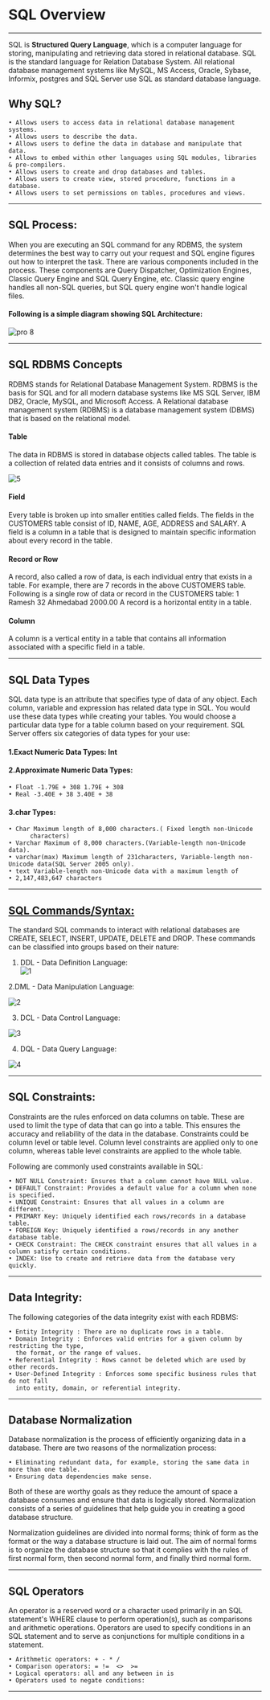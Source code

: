 # SQL Overview
___

SQL is **Structured Query Language**, which is a computer language for storing, manipulating and retrieving data stored in relational database.
SQL is the standard language for Relation Database System. All relational database management systems like MySQL, MS Access, Oracle, Sybase, Informix, postgres and SQL Server use SQL as standard database language.

## Why SQL?
    • Allows users to access data in relational database management systems.
    • Allows users to describe the data.
    • Allows users to define the data in database and manipulate that data.
    • Allows to embed within other languages using SQL modules, libraries & pre-compilers.
    • Allows users to create and drop databases and tables.
    • Allows users to create view, stored procedure, functions in a database.
    • Allows users to set permissions on tables, procedures and views.
___    

## SQL Process:
When you are executing an SQL command for any RDBMS, the system determines the best way to carry out your request and SQL engine figures out how to interpret the task. There are various components included in the process. These components are Query Dispatcher, Optimization Engines, Classic Query Engine and SQL Query Engine, etc. Classic query engine handles all non-SQL queries, but SQL query engine won't handle logical files.

#### Following is a simple diagram showing SQL Architecture: 
  ![pro 8](https://user-images.githubusercontent.com/58425689/105805616-78398480-5fca-11eb-8c27-ae998b935d28.png)
___
## SQL RDBMS Concepts

RDBMS stands for Relational Database Management System. RDBMS is the basis for SQL and for all modern database systems like MS SQL Server, IBM DB2, Oracle, MySQL, and Microsoft Access.
A Relational database management system (RDBMS) is a database management system (DBMS) that is based on the relational model. 

#### Table
The data in RDBMS is stored in database objects called tables. The table is a collection of related data entries and it consists of columns and rows.

![5](https://user-images.githubusercontent.com/58425689/105806355-efbbe380-5fcb-11eb-8736-3bf1ca73ee29.png)

#### Field
Every table is broken up into smaller entities called fields. The fields in the CUSTOMERS table consist of ID, NAME, AGE, ADDRESS and SALARY.
A field is a column in a table that is designed to maintain specific information about every record in the table.

#### Record or Row
A record, also called a row of data, is each individual entry that exists in a table. For example, there are 7 records in the above CUSTOMERS table. Following is a single row of data or record in the CUSTOMERS table:
        1 Ramesh 32 Ahmedabad 2000.00 
A record is a horizontal entity in a table.

#### Column
A column is a vertical entity in a table that contains all information associated with a specific field in a table.
___
## SQL Data Types
SQL data type is an attribute that specifies type of data of any object. Each column, variable and expression has related data type in SQL.
You would use these data types while creating your tables. You would choose a particular data type for a table column based on your requirement.
SQL Server offers six categories of data types for your use:

#### 1.Exact Numeric Data Types: Int

#### 2.Approximate Numeric Data Types:
    • Float -1.79E + 308 1.79E + 308
    • Real -3.40E + 38 3.40E + 38
      
#### 3.char Types:
    • Char Maximum length of 8,000 characters.( Fixed length non-Unicode
          characters)
    • Varchar Maximum of 8,000 characters.(Variable-length non-Unicode data).
    • varchar(max) Maximum length of 231characters, Variable-length non-Unicode data(SQL Server 2005 only).
    • text Variable-length non-Unicode data with a maximum length of
    • 2,147,483,647 characters
___
## [SQL Commands/Syntax:](https://github.com/rjnp2/Data-Science/blob/main/tutorial/2.%20Sql%20language/1.%20sql_basics/readme.md)
The standard SQL commands to interact with relational databases are CREATE, SELECT, INSERT, UPDATE, DELETE and DROP. These commands can be classified into groups based on their nature:

1. DDL - Data Definition Language: \
  ![1](https://user-images.githubusercontent.com/58425689/105805921-175e7c00-5fcb-11eb-9e48-5368268619dc.png)
  
2.DML - Data Manipulation Language:

  ![2](https://user-images.githubusercontent.com/58425689/105805925-17f71280-5fcb-11eb-8c0c-089800c538b3.png)

3. DCL - Data Control Language:

  ![3](https://user-images.githubusercontent.com/58425689/105805928-188fa900-5fcb-11eb-9188-db6339b022a7.png)

4. DQL - Data Query Language:

  ![4](https://user-images.githubusercontent.com/58425689/105805930-19283f80-5fcb-11eb-832e-3f43a23beb76.png)
___
## SQL Constraints:
Constraints are the rules enforced on data columns on table. These are used to limit the type of data that can go into a table. This ensures the accuracy and reliability of the data in the database.
Constraints could be column level or table level. Column level constraints are applied only to one column, whereas table level constraints are applied to the whole table.

Following are commonly used constraints available in SQL:

    • NOT NULL Constraint: Ensures that a column cannot have NULL value.
    • DEFAULT Constraint: Provides a default value for a column when none is specified.
    • UNIQUE Constraint: Ensures that all values in a column are different.
    • PRIMARY Key: Uniquely identified each rows/records in a database table.
    • FOREIGN Key: Uniquely identified a rows/records in any another database table.
    • CHECK Constraint: The CHECK constraint ensures that all values in a column satisfy certain conditions.
    • INDEX: Use to create and retrieve data from the database very quickly.
___
## Data Integrity:
The following categories of the data integrity exist with each RDBMS:

    • Entity Integrity : There are no duplicate rows in a table.
    • Domain Integrity : Enforces valid entries for a given column by restricting the type,
      the format, or the range of values.
    • Referential Integrity : Rows cannot be deleted which are used by other records.
    • User-Defined Integrity : Enforces some specific business rules that do not fall 
      into entity, domain, or referential integrity.
___
## Database Normalization
Database normalization is the process of efficiently organizing data in a database.
There are two reasons of the normalization process:

    • Eliminating redundant data, for example, storing the same data in more than one table.
    • Ensuring data dependencies make sense.
    
Both of these are worthy goals as they reduce the amount of space a database consumes and ensure that data is logically stored. Normalization consists of a series of guidelines that help guide you in creating a good database structure.

Normalization guidelines are divided into normal forms; think of form as the format or the way a database structure is laid out. The aim of normal forms is to organize the database structure so that it complies with the rules of first normal form, then second normal form, and finally third normal form.
___
## SQL Operators
An operator is a reserved word or a character used primarily in an SQL statement's WHERE clause to perform operation(s), such as comparisons and arithmetic operations.
Operators are used to specify conditions in an SQL statement and to serve as conjunctions for multiple conditions in a statement.

    • Arithmetic operators: + - * /
    • Comparison operators: = !=  <>  >=
    • Logical operators: all and any between in is
    • Operators used to negate conditions:
___

